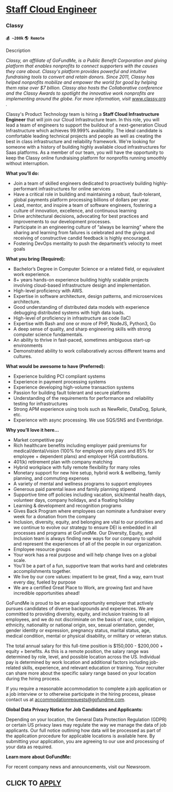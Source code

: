 # [Staff Cloud Engineer](https://www.remotewlb.com/apply/staff-cloud-engineer-84424)  
### Classy  
#### `💰 ~200k` `🌎 Remote`  

Description

_Classy, an affiliate of GoFundMe, is a Public Benefit Corporation and giving platform that enables nonprofits to connect supporters with the causes they care about. Classy's platform provides powerful and intuitive fundraising tools to convert and retain donors. Since 2011, Classy has helped nonprofits mobilize and empower the world for good by helping them raise over $7 billion. Classy also hosts the Collaborative conference and the Classy Awards to spotlight the innovative work nonprofits are implementing around the globe. For more information, visit_ www.classy.org _._

Classy's Product Technology team is hiring a **Staff Cloud Infrastructure Engineer** that will join our Cloud Infrastructure team. In this role, you will lead a team of engineers to support the buildout of a next-generation Cloud Infrastructure which achieves 99.999% availability. The ideal candidate is comfortable leading technical projects and people as well as creating the best in class infrastructure and reliability framework. We're looking for someone with a history of building highly available cloud infrastructures for Saas platforms. As a member of our team, you will have the opportunity to keep the Classy online fundraising platform for nonprofits running smoothly without interruption.

**What you’ll do:**

  * Join a team of skilled engineers dedicated to proactively building highly-performant infrastructures for online services
  * Have a critical role in building and maintaining a robust, fault-tolerant, global payments platform processing billions of dollars per year.
  * Lead, mentor, and inspire a team of software engineers, fostering a culture of innovation, excellence, and continuous learning
  * Drive architectural decisions, advocating for best practices and improvements to our development processes.
  * Participate in an engineering culture of “always be learning” where the sharing and learning from failures is celebrated and the giving and receiving of constructive candid feedback is highly encouraged.
  * Fostering DevOps mentality to push the department’s velocity to meet goals 

**What you bring (Required):**

  * Bachelor’s Degree in Computer Science or a related field, or equivalent work experience.
  * 8+ years hands-on experience building highly scalable projects involving cloud-based infrastructure design and implementation.
  * High-level proficiency with AWS.
  * Expertise in software architecture, design patterns, and microservices architecture.
  * Good understanding of distributed data models with experience debugging distributed systems with high data loads.
  * High-level of proficiency in infrastructure as code (IaC) 
  * Expertise with Bash and one or more of PHP, NodeJS, Python3, Go
  * A deep sense of quality, and sharp engineering skills with strong computer science fundamentals.
  * An ability to thrive in fast-paced, sometimes ambiguous start-up environments
  * Demonstrated ability to work collaboratively across different teams and cultures.

**What would be awesome to have (Preferred):**

  * Experience building PCI compliant systems
  * Experience in payment processing systems
  * Experience developing high-volume transaction systems
  * Passion for building fault tolerant and secure platforms
  * Understanding of the requirements for performance and reliability testing for infrastructures
  * Strong APM experience using tools such as NewRelic, DataDog, Splunk, etc.
  * Experience with async processing. We use SQS/SNS and Eventbridge.

**Why you’ll love it here...**

  * Market competitive pay
  * Rich healthcare benefits including employer paid premiums for medical/dental/vision (100% for employee only plans and 85% for employee + dependent plans) and employer HSA contributions. 
  * 401(k) retirement plan with company matching
  * Hybrid workplace with fully remote flexibility for many roles
  * Monetary support for new hire setup, hybrid work & wellbeing, family planning, and commuting expenses
  * A variety of mental and wellness programs to support employees 
  * Generous paid parental leave and family planning stipend
  * Supportive time off policies including vacation, sick/mental health days, volunteer days, company holidays, and a floating holiday
  * Learning & development and recognition programs
  * Gives Back Program where employees can nominate a fundraiser every week for a donation from the company
  * Inclusion, diversity, equity, and belonging are vital to our priorities and we continue to evolve our strategy to ensure DEI is embedded in all processes and programs at GoFundMe. Our Diversity, Equity, and Inclusion team is always finding new ways for our company to uphold and represent the experiences of all of the people in our organization.
  * Employee resource groups
  * Your work has a real purpose and will help change lives on a global scale.
  * You’ll be a part of a fun, supportive team that works hard and celebrates accomplishments together. 
  * We live by our core values: impatient to be great, find a way, earn trust every day, fueled by purpose
  * We are a certified Great Place to Work, are growing fast and have incredible opportunities ahead!

GoFundMe is proud to be an equal opportunity employer that actively pursues candidates of diverse backgrounds and experiences. We are committed to providing diversity, equity, and inclusion training to all employees, and we do not discriminate on the basis of race, color, religion, ethnicity, nationality or national origin, sex, sexual orientation, gender, gender identity or expression, pregnancy status, marital status, age, medical condition, mental or physical disability, or military or veteran status.

The total annual salary for this full-time position is $150,000 - $200,000 + equity + benefits. As this is a remote position, the salary range was determined by role, level, and possible location across the US. Individual pay is determined by work location and additional factors including job-related skills, experience, and relevant education or training. Your recruiter can share more about the specific salary range based on your location during the hiring process.  
  
If you require a reasonable accommodation to complete a job application or a job interview or to otherwise participate in the hiring process, please contact us at accommodationrequests@gofundme.com.  

**Global Data Privacy Notice for Job Candidates and Applicants:**

Depending on your location, the General Data Protection Regulation (GDPR) or certain US privacy laws may regulate the way we manage the data of job applicants. Our full notice outlining how data will be processed as part of the application procedure for applicable locations is available here. By submitting your application, you are agreeing to our use and processing of your data as required.

**Learn more about GoFundMe:**

For recent company news and announcements, visit our Newsroom.

  
## CLICK TO [APPLY](https://www.remotewlb.com/apply/staff-cloud-engineer-84424)

